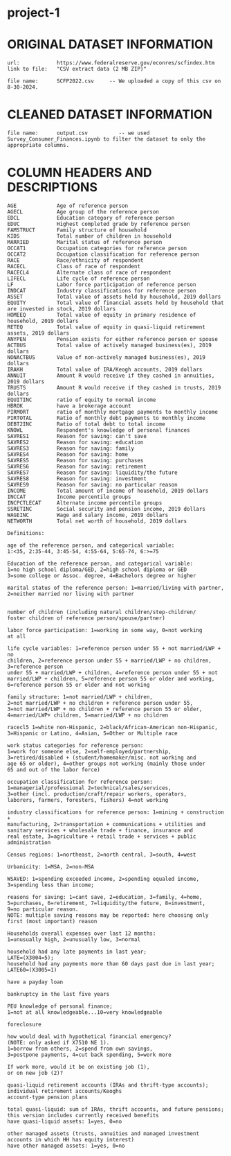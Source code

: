 # project-1

# ORIGINAL DATASET INFORMATION
    url:            https://www.federalreserve.gov/econres/scfindex.htm
    link to file:   "CSV extract data (2 MB ZIP)"

    file name:      SCFP2022.csv     -- We uploaded a copy of this csv on 8-30-2024.

# CLEANED DATASET INFORMATION
    file name:      output.csv          -- we used Survey_Consumer_Finances.ipynb to filter the dataset to only the appropriate columns.

# COLUMN HEADERS AND DESCRIPTIONS
    AGE	            Age of reference person
    AGECL	        Age group of the reference person
    EDCL	        Education category of reference person
    EDUC	        Highest completed grade by reference person
    FAMSTRUCT	    Family structure of household
    KIDS	        Total number of children in household
    MARRIED	        Marital status of reference person
    OCCAT1	        Occupation categories for reference person
    OCCAT2	        Occupation classification for reference person
    RACE	        Race/ethnicity of respondent
    RACECL	        Class of race of respondent
    RACECL4	        Alternate class of race of respondent
    LIFECL	        Life cycle of reference person
    LF	            Labor force participation of reference person
    INDCAT	        Industry classifications for reference person
    ASSET	        Total value of assets held by household, 2019 dollars
    EQUITY	        Total value of financial assets held by household that are invested in stock, 2019 dollars
    HOMEEQ	        Total value of equity in primary residence of household, 2019 dollars
    RETEQ	        Total value of equity in quasi-liquid retirement assets, 2019 dollars
    ANYPEN	        Pension exists for either reference person or spouse
    ACTBUS	        Total value of actively managed business(es), 2019 dollars
    NONACTBUS	    Value of non-actively managed business(es), 2019 dollars
    IRAKH	        Total value of IRA/Keogh accounts, 2019 dollars
    ANNUIT      	Amount R would receive if they cashed in annuities, 2019 dollars
    TRUSTS	        Amount R would receive if they cashed in trusts, 2019 dollars
    EQUITINC	    ratio of equity to normal income
    HBROK	        have a brokerage account
    PIRMORT	        ratio of monthly mortgage payments to monthly income
    PIRTOTAL	    Ratio of monthly debt payments to monthly income
    DEBT2INC	    Ratio of total debt to total income
    KNOWL	        Respondent's knowledge of personal finances
    SAVRES1	        Reason for saving: can't save
    SAVRES2	        Reason for saving: education
    SAVRES3	        Reason for saving: family
    SAVRES4	        Reason for saving: home
    SAVRES5	        Reason for saving: purchases
    SAVRES6	        Reason for saving: retirement
    SAVRES7	        Reason for saving: liquidity/the future
    SAVRES8	        Reason for saving: investment
    SAVRES9	        Reason for saving: no particular reason
    INCOME	        Total amount of income of household, 2019 dollars
    INCCAT	        Income percentile groups
    INCPCTLECAT	    Alternate income percentile groups
    SSRETINC	    Social security and pension income, 2019 dollars
    WAGEINC	        Wage and salary income, 2019 dollars
    NETWORTH	    Total net worth of household, 2019 dollars

    Definitions:

    age of the reference person, and categorical variable:
    1:<35, 2:35-44, 3:45-54, 4:55-64, 5:65-74, 6:>=75
    
    Education of the reference person, and categorical variable:
    1=no high school diploma/GED, 2=high school diploma or GED
    3=some college or Assoc. degree, 4=Bachelors degree or higher

    marital status of the reference person: 1=married/living with partner,
    2=neither married nor living with partner
   

    number of children (including natural children/step-children/
    foster children of reference person/spouse/partner)

    labor force participation: 1=working in some way, 0=not working
    at all

    life cycle variables: 1=reference person under 55 + not married/LWP + no
    children, 2=reference person under 55 + married/LWP + no children, 3=reference person
    under 55 + married/LWP + children, 4=reference person under 55 + not
    married/LWP + children, 5=reference person 55 or older and working,
    6=reference person 55 or older and not working

    family structure: 1=not married/LWP + children,
    2=not married/LWP + no children + reference person under 55,
    3=not married/LWP + no children + reference person 55 or older,
    4=married/LWP+ children, 5=married/LWP + no children

    racecl5 1=white non-Hispanic, 2=black/African-American non-Hispanic,
    3=Hispanic or Latino, 4=Asian, 5=Other or Multiple race

    work status categories for reference person:
    1=work for someone else, 2=self-employed/partnership,
    3=retired/disabled + (student/homemaker/misc. not working and
    age 65 or older), 4=other groups not working (mainly those under
    65 and out of the labor force)

    occupation classification for reference person:
    1=managerial/professional 2=technical/sales/services,
    3=other (incl. production/craft/repair workers, operators,
    laborers, farmers, foresters, fishers) 4=not working

    industry classifications for reference person: 1=mining + construction +
    manufacturing, 2=transportation + communications + utilities and
    sanitary services + wholesale trade + finance, insurance and
    real estate, 3=agriculture + retail trade + services + public
    administration

    Census regions: 1=northeast, 2=north central, 3=south, 4=west

    Urbanicity: 1=MSA, 2=non-MSA

    WSAVED: 1=spending exceeded income, 2=spending equaled income,
    3=spending less than income;

    reasons for saving: 1=cant save, 2=education, 3=family, 4=home,
    5=purchases, 6=retirement, 7=liquidity/the future, 8=investment,
    9=no particular reason. 
    NOTE: multiple saving reasons may be reported: here choosing only
    first (most important) reason

    Households overall expenses over last 12 months:
    1=unusually high, 2=unusually low, 3=normal

    household had any late payments in last year;
    LATE=(X3004=5);
    household had any payments more than 60 days past due in last year;
    LATE60=(X3005=1)

    have a payday loan

    bankruptcy in the last five years

    PEU knowledge of personal finance;
    1=not at all knowledgeable...10=very knowledgeable

    foreclosure

    how would deal with hypothetical financial emergency?
    (NOTE: only asked if X7510 NE 1).
    1=borrow from others, 2=spend from own savings,
    3=postpone payments, 4=cut back spending, 5=work more

    If work more, would it be on existing job (1),
    or on new job (2)?

    quasi-liquid retirement accounts (IRAs and thrift-type accounts);
    individual retirement accounts/Keoghs
    account-type pension plans

    total quasi-liquid: sum of IRAs, thrift accounts, and future pensions;
    this version includes currently received benefits
    have quasi-liquid assets: 1=yes, 0=no

    other managed assets (trusts, annuities and managed investment
    accounts in which HH has equity interest)
    have other managed assets: 1=yes, 0=no

    
    

